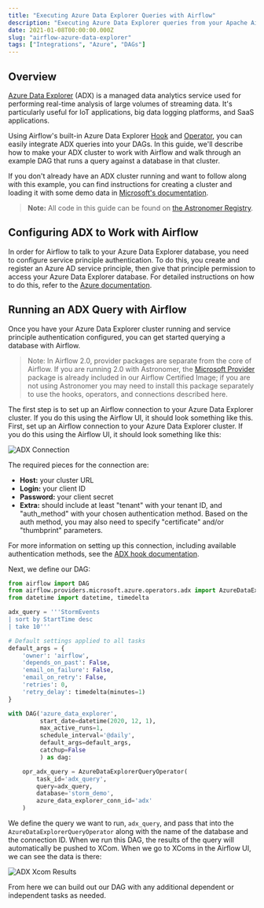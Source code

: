 ```yaml
---
title: "Executing Azure Data Explorer Queries with Airflow"
description: "Executing Azure Data Explorer queries from your Apache Airflow DAGs."
date: 2021-01-08T00:00:00.000Z
slug: "airflow-azure-data-explorer"
tags: ["Integrations", "Azure", "DAGs"]
---
```


## Overview

[Azure Data Explorer](https://azure.microsoft.com/en-us/services/data-explorer/) (ADX) is a managed data analytics service used for performing real-time analysis of large volumes of streaming data. It's particularly useful for IoT applications, big data logging platforms, and SaaS applications.

Using Airflow's built-in Azure Data Explorer [Hook](https://registry.astronomer.io/providers/microsoft-azure/modules/azuredataexplorerhook) and [Operator](https://registry.astronomer.io/providers/microsoft-azure/modules/azuredataexplorerqueryoperator), you can easily integrate ADX queries into your DAGs. In this guide, we'll describe how to make your ADX cluster to work with Airflow and walk through an example DAG that runs a query against a database in that cluster.

If you don't already have an ADX cluster running and want to follow along with this example, you can find instructions for creating a cluster and loading it with some demo data in [Microsoft's documentation](https://docs.microsoft.com/en-us/azure/data-explorer/create-cluster-database-portal).

> **Note:** All code in this guide can be found on [the Astronomer Registry](https://registry.astronomer.io/dags/azure-data-explorer-tutorial).

## Configuring ADX to Work with Airflow

In order for Airflow to talk to your Azure Data Explorer database, you need to configure service principle authentication. To do this, you create and register an Azure AD service principle, then give that principle permission to access your Azure Data Explorer database. For detailed instructions on how to do this, refer to the [Azure documentation](https://docs.microsoft.com/en-us/azure/data-explorer/provision-azure-ad-app).

## Running an ADX Query with Airflow

Once you have your Azure Data Explorer cluster running and service principle authentication configured, you can get started querying a database with Airflow.

> Note: In Airflow 2.0, provider packages are separate from the core of Airflow. If you are running 2.0 with Astronomer, the [Microsoft Provider](https://registry.astronomer.io/providers/microsoft-azure) package is already included in our Airflow Certified Image; if you are not using Astronomer you may need to install this package separately to use the hooks, operators, and connections described here.

The first step is to set up an Airflow connection to your Azure Data Explorer cluster. If you do this using the Airflow UI, it should look something like this.
First, set up an Airflow connection to your Azure Data Explorer cluster. If you do this using the Airflow UI, it should look something like this:

![ADX Connection](https://assets2.astronomer.io/main/guides/azure-data-explorer/adx_connection.png)

The required pieces for the connection are:

- **Host:** your cluster URL
- **Login:** your client ID
- **Password:** your client secret
- **Extra:** should include at least "tenant" with your tenant ID, and "auth_method" with your chosen authentication method. Based on the auth method, you may also need to specify "certificate" and/or "thumbprint" parameters.

For more information on setting up this connection, including available authentication methods, see the [ADX hook documentation](https://registry.astronomer.io/providers/microsoft-azure/modules/azuredataexplorerhook).

Next, we define our DAG:

```python
from airflow import DAG
from airflow.providers.microsoft.azure.operators.adx import AzureDataExplorerQueryOperator
from datetime import datetime, timedelta

adx_query = '''StormEvents
| sort by StartTime desc
| take 10'''

# Default settings applied to all tasks
default_args = {
    'owner': 'airflow',
    'depends_on_past': False,
    'email_on_failure': False,
    'email_on_retry': False,
    'retries': 0,
    'retry_delay': timedelta(minutes=1)
}

with DAG('azure_data_explorer',
         start_date=datetime(2020, 12, 1),
         max_active_runs=1,
         schedule_interval='@daily',
         default_args=default_args,
         catchup=False
         ) as dag:

    opr_adx_query = AzureDataExplorerQueryOperator(
        task_id='adx_query',
        query=adx_query,
        database='storm_demo',
        azure_data_explorer_conn_id='adx'
    )
```

We define the query we want to run, `adx_query`, and pass that into the `AzureDataExplorerQueryOperator` along with the name of the database and the connection ID. When we run this DAG, the results of the query will automatically be pushed to XCom. When we go to XComs in the Airflow UI, we can see the data is there:

![ADX Xcom Results](https://assets2.astronomer.io/main/guides/azure-data-explorer/adx_xcom.png)

From here we can build out our DAG with any additional dependent or independent tasks as needed.
